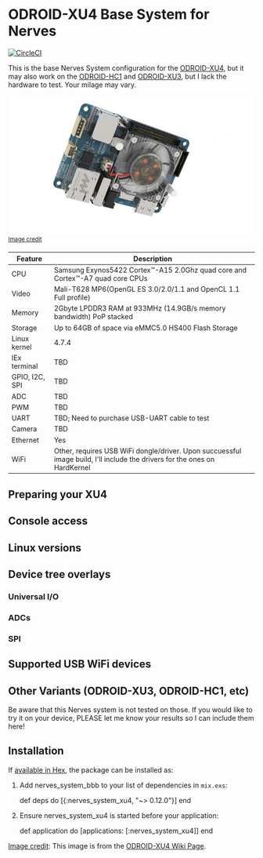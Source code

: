 # ODROID-XU4 Base System for Nerves

[![CircleCI](https://circleci.com/gh/kmwhite/nerves_system_xu4.svg?style=svg)](https://circleci.com/gh/kmwhite/nerves_system_xu4)

This is the base Nerves System configuration for the [ODROID-XU4](http://www.hardkernel.com/main/products/prdt_info.php?g_code=G143452239825), but it may also work on the [ODROID-HC1](http://www.hardkernel.com/main/products/prdt_info.php?g_code=G150229074080) and [ODROID-XU3](http://www.hardkernel.com/main/products/prdt_info.php?g_code=G140448267127), but I lack the hardware to test. Your milage may vary.

![Rotating XU4](assets/images/rotating-xu4.gif)
<br><sup>[Image credit](#odroid)</sup>

| Feature              | Description                     |
| -------------------- | ------------------------------- |
| CPU                  | Samsung Exynos5422 Cortex™-A15 2.0Ghz quad core and Cortex™-A7 quad core CPUs |
| Video                | Mali-T628 MP6(OpenGL ES 3.0/2.0/1.1 and OpenCL 1.1 Full profile) |
| Memory               | 2Gbyte LPDDR3 RAM at 933MHz (14.9GB/s memory bandwidth) PoP stacked |
| Storage              | Up to 64GB of space via eMMC5.0 HS400 Flash Storage |
| Linux kernel         | 4.7.4 |
| IEx terminal         | TBD |
| GPIO, I2C, SPI       | TBD |
| ADC                  | TBD |
| PWM                  | TBD |
| UART                 | TBD; Need to purchase USB-UART cable to test |
| Camera               | TBD |
| Ethernet             | Yes |
| WiFi                 | Other, requires USB WiFi dongle/driver. Upon succuessful image build, I'll include the drivers for the ones on HardKernel |

## Preparing your XU4


## Console access


## Linux versions


## Device tree overlays


### Universal I/O


### ADCs


### SPI


## Supported USB WiFi devices


## Other Variants (ODROID-XU3, ODROID-HC1, etc)

Be aware that this Nerves system is not tested on those. If you would like to try it on your device, PLEASE let me know your results so I can include them here!

## Installation

If [available in Hex](https://hex.pm/docs/publish), the package can be installed as:

  1. Add nerves_system_bbb to your list of dependencies in `mix.exs`:

        def deps do
          [{:nerves_system_xu4, "~> 0.12.0"}]
        end

  2. Ensure nerves_system_xu4 is started before your application:

        def application do
          [applications: [:nerves_system_xu4]]
        end

[Image credit](#odroid): This image is from the [ODROID-XU4 Wiki Page](https://wiki.odroid.com/odroid-xu4/odroid-xu4).
